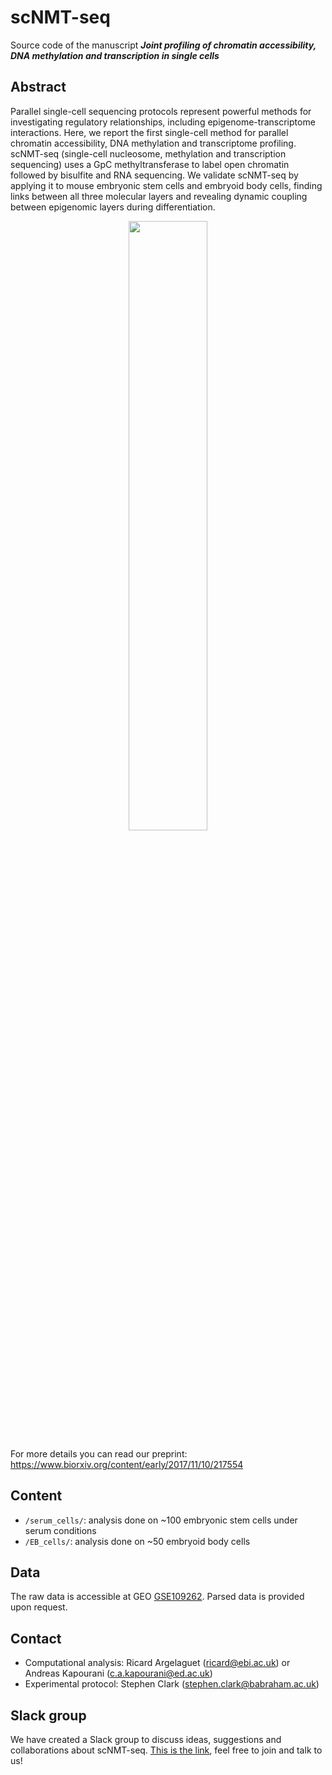 scNMT-seq
=========

Source code of the manuscript ***Joint profiling of chromatin accessibility, DNA methylation and transcription in single cells***

Abstract
--------
Parallel single-cell sequencing protocols represent powerful methods for investigating regulatory relationships, including epigenome-transcriptome interactions. Here, we report the first single-cell method for parallel chromatin accessibility, DNA methylation and transcriptome profiling. scNMT-seq (single-cell nucleosome, methylation and transcription sequencing) uses a GpC methyltransferase to label open chromatin followed by bisulfite and RNA sequencing. We validate scNMT-seq by applying it to mouse embryonic stem cells and embryoid body cells, finding links between all three molecular layers and revealing dynamic coupling between epigenomic layers during differentiation.

<p align="center"> 
<img src="protocol.png" style="width: 50%; height: 50%"/>​
</p>

For more details you can read our preprint: https://www.biorxiv.org/content/early/2017/11/10/217554

Content
-------
* `/serum_cells/`: analysis done on ~100 embryonic stem cells under serum conditions
* `/EB_cells/`: analysis done on ~50 embryoid body cells


Data
-------
The raw data is accessible at GEO [GSE109262](https://www.ncbi.nlm.nih.gov/geo/query/acc.cgi?acc=GSE109262). Parsed data is provided upon request.

Contact
-------
* Computational analysis: Ricard Argelaguet (ricard@ebi.ac.uk) or Andreas Kapourani (c.a.kapourani@ed.ac.uk)
* Experimental protocol: Stephen Clark (stephen.clark@babraham.ac.uk)

Slack group
-------
We have created a Slack group to discuss ideas, suggestions and collaborations about scNMT-seq. [This is the link](https://join.slack.com/t/scnmt-seq/shared_invite/enQtMzAyMDAzNjA3NDc3LWFlMThkY2RhOGQ3ZWQzMTk1MjEyYTNhNzIwZTU5MTJhNDAxYjFjZTQ1NWFiMTAxYjBkMTFiMzBiOWMwYzUyNTU), feel free to join and talk to us!
